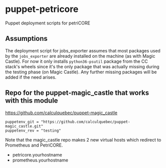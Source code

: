 # puppet-petricore
Puppet deployment scripts for petriCORE

## Assumptions
The deployment script for jobs_exporter assumes that most packages used by the `jobs_exporter` are already installed on the machine (as with Magic Castle). For now it only installs `python36-psutil` package from the CC stack's wheels since it's the only package that was actually missing during the testing phase (on Magic Castle). Any further missing packages will be added if the need arises.

## Repo for the puppet-magic_castle that works with this module
https://github.com/calculquebec/puppet-magic_castle

```
puppetenv_git = "https://github.com/calculquebec/puppet-magic_castle.git"
puppetenv_rev = "testing"
```

Note that the magic_castle repo makes 2 new virtual hosts which redirect to Prometheus and PetriCORE. 

- petricore.yourhostname
- prometheus.yourhostname

